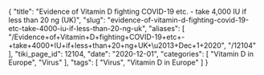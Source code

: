 {
    "title": "Evidence of Vitamin D fighting COVID-19 etc. - take 4,000 IU if less than 20 ng (UK)",
    "slug": "evidence-of-vitamin-d-fighting-covid-19-etc-take-4000-iu-if-less-than-20-ng-uk",
    "aliases": [
        "/Evidence+of+Vitamin+D+fighting+COVID-19+etc+-+take+4000+IU+if+less+than+20+ng+UK+\u2013+Dec+1+2020",
        "/12104"
    ],
    "tiki_page_id": 12104,
    "date": "2020-12-01",
    "categories": [
        "Vitamin D in Europe",
        "Virus"
    ],
    "tags": [
        "Virus",
        "Vitamin D in Europe"
    ]
}